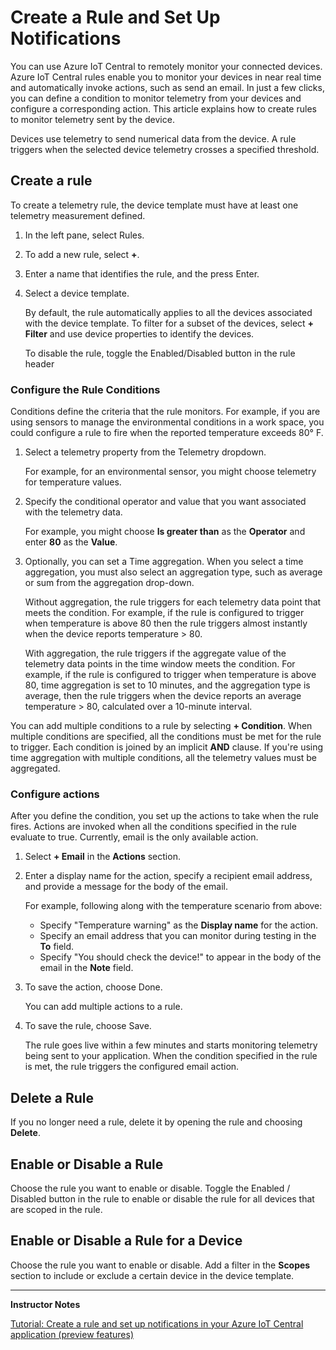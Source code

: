 # Create a Rule and Set Up Notifications

You can use Azure IoT Central to remotely monitor your connected devices. Azure IoT Central rules enable you to monitor your devices in near real time and automatically invoke actions, such as send an email. In just a few clicks, you can define a condition to monitor telemetry from your devices and configure a corresponding action. This article explains how to create rules to monitor telemetry sent by the device.

Devices use telemetry to send numerical data from the device. A rule triggers when the selected device telemetry crosses a specified threshold.

## Create a rule

To create a telemetry rule, the device template must have at least one telemetry measurement defined.

1. In the left pane, select Rules.

1. To add a new rule, select **+**.

1. Enter a name that identifies the rule, and the press Enter.

1. Select a device template.

    By default, the rule automatically applies to all the devices associated with the device template. To filter for a subset of the devices, select **+ Filter** and use device properties to identify the devices. 

    To disable the rule, toggle the Enabled/Disabled button in the rule header

### Configure the Rule Conditions

Conditions define the criteria that the rule monitors. For example, if you are using sensors to manage the environmental conditions in a work space, you could configure a rule to fire when the reported temperature exceeds 80° F.

1. Select a telemetry property from the Telemetry dropdown.

    For example, for an environmental sensor, you might choose telemetry for temperature values.

1. Specify the conditional operator and value that you want associated with the telemetry data. 

    For example, you might choose **Is greater than** as the **Operator** and enter **80** as the **Value**.

1. Optionally, you can set a Time aggregation. When you select a time aggregation, you must also select an aggregation type, such as average or sum from the aggregation drop-down.

    Without aggregation, the rule triggers for each telemetry data point that meets the condition. For example, if the rule is configured to trigger when temperature is above 80 then the rule triggers almost instantly when the device reports temperature > 80.

    With aggregation, the rule triggers if the aggregate value of the telemetry data points in the time window meets the condition. For example, if the rule is configured to trigger when temperature is above 80, time aggregation is set to 10 minutes, and the aggregation type is average, then the rule triggers when the device reports an average temperature > 80, calculated over a 10-minute interval.

You can add multiple conditions to a rule by selecting **+ Condition**. When multiple conditions are specified, all the conditions must be met for the rule to trigger. Each condition is joined by an implicit **AND** clause. If you're using time aggregation with multiple conditions, all the telemetry values must be aggregated.

### Configure actions

After you define the condition, you set up the actions to take when the rule fires. Actions are invoked when all the conditions specified in the rule evaluate to true. Currently, email is the only available action.

1. Select **+ Email** in the **Actions** section.

1. Enter a display name for the action, specify a recipient email address, and provide a message for the body of the email.

    For example, following along with the temperature scenario from above:

    * Specify "Temperature warning" as the **Display name** for the action.
    * Specify an email address that you can monitor during testing in the **To** field.
    * Specify "You should check the device!" to appear in the body of the email in the **Note** field.

1. To save the action, choose Done. 

    You can add multiple actions to a rule.

1. To save the rule, choose Save.

    The rule goes live within a few minutes and starts monitoring telemetry being sent to your application. When the condition specified in the rule is met, the rule triggers the configured email action.

## Delete a Rule

If you no longer need a rule, delete it by opening the rule and choosing **Delete**.

## Enable or Disable a Rule

Choose the rule you want to enable or disable. Toggle the Enabled / Disabled button in the rule to enable or disable the rule for all devices that are scoped in the rule.

## Enable or Disable a Rule for a Device

Choose the rule you want to enable or disable. Add a filter in the **Scopes** section to include or exclude a certain device in the device template.

---

**Instructor Notes**

[Tutorial: Create a rule and set up notifications in your Azure IoT Central application (preview features)](https://docs.microsoft.com/en-us/azure/iot-central/preview/tutorial-create-telemetry-rules)

